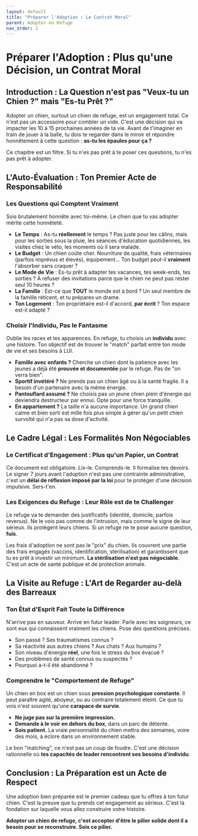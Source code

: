 ```yaml
---
layout: default
title: "Préparer l'Adoption : Le Contrat Moral"
parent: Adopter en Refuge
nav_order: 1
---
```


# **Préparer l'Adoption : Plus qu'une Décision, un Contrat Moral**

## **Introduction : La Question n'est pas "Veux-tu un Chien ?" mais "Es-tu Prêt ?"**

Adopter un chien, surtout un chien de refuge, est un engagement total. Ce n'est pas un accessoire pour combler un vide. C'est une décision qui va impacter les 10 à 15 prochaines années de ta vie. Avant de t'imaginer en train de jouer à la balle, tu dois te regarder dans le miroir et répondre honnêtement à cette question : **as-tu les épaules pour ça ?**

Ce chapitre est un filtre. Si tu n'es pas prêt à te poser ces questions, tu n'es pas prêt à adopter.

## **L'Auto-Évaluation : Ton Premier Acte de Responsabilité**

### **Les Questions qui Comptent Vraiment**

Sois brutalement honnête avec toi-même. Le chien que tu vas adopter mérite cette honnêteté.

*   **Le Temps** : As-tu **réellement** le temps ? Pas juste pour les câlins, mais pour les sorties sous la pluie, les séances d'éducation quotidiennes, les visites chez le véto, les moments où il sera malade.
*   **Le Budget** : Un chien coûte cher. Nourriture de qualité, frais vétérinaires (parfois imprévus et élevés), équipement... Ton budget peut-il **vraiment** l'absorber sans craquer ?
*   **Le Mode de Vie** : Es-tu prêt à adapter tes vacances, tes week-ends, tes sorties ? À refuser des invitations parce que le chien ne peut pas rester seul 10 heures ?
*   **La Famille** : Est-ce que **TOUT** le monde est à bord ? Un seul membre de la famille réticent, et tu prépares un drame.
*   **Ton Logement** : Ton propriétaire est-il d'accord, **par écrit** ? Ton espace est-il adapté ?

### **Choisir l'Individu, Pas le Fantasme**

Oublie les races et les apparences. En refuge, tu choisis un **individu** avec une histoire. Ton objectif est de trouver le "match" parfait entre ton mode de vie et ses besoins à LUI.

*   **Famille avec enfants ?** Cherche un chien dont la patience avec les jeunes a déjà été **prouvée et documentée** par le refuge. Pas de "on verra bien".
*   **Sportif invétéré ?** Ne prends pas un chien âgé ou à la santé fragile. Il a besoin d'un partenaire avec la même énergie.
*   **Pantouflard assumé ?** Ne choisis pas un jeune chien plein d'énergie qui deviendra destructeur par ennui. Opte pour une force tranquille.
*   **En appartement ?** La taille n'a aucune importance. Un grand chien calme et bien sorti est mille fois plus simple à gérer qu'un petit chien survolté qui n'a pas sa dose d'activité.

## **Le Cadre Légal : Les Formalités Non Négociables**

### **Le Certificat d'Engagement : Plus qu'un Papier, un Contrat**

Ce document est obligatoire. Lis-le. Comprends-le. Il formalise tes devoirs. Le signer 7 jours avant l'adoption n'est pas une contrainte administrative, c'est un **délai de réflexion imposé par la loi** pour te protéger d'une décision impulsive. Sers-t'en.

### **Les Exigences du Refuge : Leur Rôle est de te Challenger**

Le refuge va te demander des justificatifs (identité, domicile, parfois revenus). Ne le vois pas comme de l'intrusion, mais comme le signe de leur sérieux. Ils protègent leurs chiens. Si un refuge ne te pose aucune question, **fuis**.

Les frais d'adoption ne sont pas le "prix" du chien. Ils couvrent une partie des frais engagés (vaccins, identification, stérilisation) et garantissent que tu es prêt à investir un minimum. **La stérilisation n'est pas négociable**. C'est un acte de santé publique et de protection animale.

## **La Visite au Refuge : L'Art de Regarder au-delà des Barreaux**

### **Ton État d'Esprit Fait Toute la Différence**

N'arrive pas en sauveur. Arrive en futur leader. Parle avec les soigneurs, ce sont eux qui connaissent vraiment les chiens. Pose des questions précises.

*   Son passé ? Ses traumatismes connus ?
*   Sa réactivité aux autres chiens ? Aux chats ? Aux humains ?
*   Son niveau d'énergie **réel**, une fois le stress du box évacué ?
*   Des problèmes de santé connus ou suspectés ?
*   Pourquoi a-t-il été abandonné ?

### **Comprendre le "Comportement de Refuge"**

Un chien en box est un chien sous **pression psychologique constante**. Il peut paraître agité, aboyeur, ou au contraire totalement éteint. Ce que tu vois n'est souvent qu'une **carapace de survie**.

*   **Ne juge pas sur la première impression.**
*   **Demande à le voir en dehors du box**, dans un parc de détente.
*   **Sois patient.** La vraie personnalité du chien mettra des semaines, voire des mois, à éclore dans un environnement stable.

Le bon "matching", ce n'est pas un coup de foudre. C'est une décision rationnelle où **tes capacités de leader rencontrent ses besoins d'individu**.

## **Conclusion : La Préparation est un Acte de Respect**

Une adoption bien préparée est le premier cadeau que tu offres à ton futur chien. C'est la preuve que tu prends cet engagement au sérieux. C'est la fondation sur laquelle vous allez construire votre histoire.

**Adopter un chien de refuge, c'est accepter d'être le pilier solide dont il a besoin pour se reconstruire. Sois ce pilier.** 

